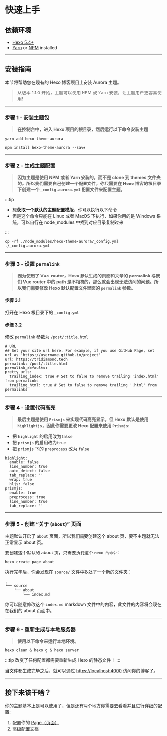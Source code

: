 # 快速上手

## 依赖环境

- [Hexo 5.4+](https://hexo.io/)
- [Yarn](https://yarn.bootcss.com/) or [NPM](https://www.npmjs.cn/getting-started/installing-node/) installed

---

## 安装指南

本节将帮助您在现有的 Hexo 博客项目上安装 Aurora 主题。

> 从版本 1.1.0 开始，主题可以使用 NPM 或 Yarn 安装，让主题用户更容易使用!

---

### 步骤 1 - 安装主题包

> **在控制台中，进入 Hexo 项目的根目录，然后运行以下命令安装主题**

<CodeGroup>
  <CodeGroupItem title="YARN">

```shell:no-line-numbers
yarn add hexo-theme-aurora
```

  </CodeGroupItem>

  <CodeGroupItem title="NPM">

```shell:no-line-numbers
npm install hexo-theme-aurora --save
```

  </CodeGroupItem>
</CodeGroup>

---

### 步骤 2 - 生成主题配置

> **因为主题是使用 NPM 或者 Yarn 安装的，而不是 clone 到 themes 文件夹的。所以我们需要自己创建一个配置文件。你只需要在 Hexo 博客的根目录下创建一个 `_config.aurora.yml` 配置文件来配置主题。**

:::tip

- 想**获取一个默认的主题配置模版**，你可以执行以下命令
- 但是这个命令只能在 Linux 或者 MacOS 下执行，如果你用的是 Windows 系统，可以自行在 node_modules 中找到对应目录复制过来

:::

```shell:no-line-numbers
cp -rf ./node_modules/hexo-theme-aurora/_config.yml ./_config.aurora.yml
```

---

### 步骤 3 - 设置 `permalink`

> **因为使用了 Vue-router，Hexo 默认生成的页面和文章的 permalink 与我们 Vue router 中的 path 是不相符的，那么就会出现无法访问的问题。所以我们需要修改 Hexo 默认配置文件里面的 `permalink` 参数。**

#### 步骤 3.1

打开在 Hexo 根目录下的 `_config.yml`

#### 步骤 3.2

修改 `permalink` 参数为 `/post/:title.html`

```yaml:no-line-numbers{4}
# URL
## Set your site url here. For example, if you use GitHub Page, set url as 'https://username.github.io/project'
url: https://tridiamond.tech
permalink: /post/:title.html
permalink_defaults:
pretty_urls:
  trailing_index: true # Set to false to remove trailing 'index.html' from permalinks
  trailing_html: true # Set to false to remove trailing '.html' from permalinks
```

---

### 步骤 4 - 设置代码高亮

> **最后主题是使用 `Prismjs` 来实现代码高亮显示，但 Hexo 默认是使用 `highlightjs`，因此你需要更改 Hexo 配置来使用 `Prismjs`:**

- 把 `highlight` 的启用改为`false`
- 把 `prismjs` 的启用改为`true`
- 把 `prismjs` 下的 `preprocess` 改为 `false`

```yaml:no-line-numbers{2,9}
highlight:
  enable: false
  line_number: true
  auto_detect: false
  tab_replace: ''
  wrap: true
  hljs: false
prismjs:
  enable: true
  preprocess: true
  line_number: true
  tab_replace: ''
```

---

### 步骤 5 - 创建 “关于 (`about`)” 页面

主题默认开启了 `about` 页面，所以我们需要创建这个 about 页，要不主题就无法正常显示 about 页。

要创建这个默认的 about 页，只需要执行这个 `Hexo 的命令`：

```shell:no-line-numbers
hexo create page about
```

执行完毕后，你会发现在 `source/` 文件中多处了一个新的文件夹：

```shell:no-line-numbers
.
└── source
    └── about
        └── index.md
```

你可以随意修改这个 `index.md` markdown 文件中的内容，此文件的内容将会现在在我们的 about 页面中。

---

### 步骤 6 - 重新生成与本地服务器

> **使用以下命令来运行本地环境。**

```shell:no-line-numbers
hexo clean & hexo g & hexo server
```

:::tip
改变了任何配置都需要重新生成 Hexo 的静态文件！
:::

当文件都生成完毕之后，就可以通过 [https://localhost:4000](https://localhost:4000) 访问你的博客了。

---

## 接下来该干啥？

你的主题基本上是可以使用了，但是还有两个地方你需要去看看并且进行详细的配置:

1. 配置你的 [Page（页面）](/guide/page.html)
2. 高级[配置文档](/guide/configuration.html)
